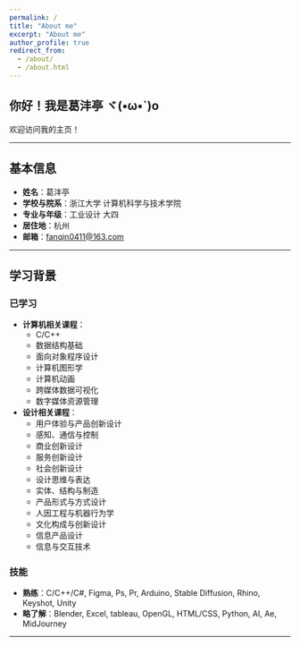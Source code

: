 ```yaml
---
permalink: /
title: "About me"
excerpt: "About me"
author_profile: true
redirect_from:
  - /about/
  - /about.html
---
```


## 你好！我是葛沣亭 ヾ(•ω•`)o

欢迎访问我的主页！

---

## 基本信息

- **姓名**：葛沣亭  
- **学校与院系**：浙江大学 计算机科学与技术学院  
- **专业与年级**：工业设计 大四  
- **居住地**：杭州  
- **邮箱**：fanqin0411@163.com 

---

## 学习背景

### 已学习

- **计算机相关课程**：
  - C/C++
  - 数据结构基础
  - 面向对象程序设计
  - 计算机图形学
  - 计算机动画
  - 跨媒体数据可视化
  - 数字媒体资源管理
- **设计相关课程**：
  - 用户体验与产品创新设计
  - 感知、通信与控制
  - 商业创新设计
  - 服务创新设计
  - 社会创新设计
  - 设计思维与表达
  - 实体、结构与制造
  - 产品形式与方式设计
  - 人因工程与机器行为学
  - 文化构成与创新设计
  - 信息产品设计
  - 信息与交互技术

### 技能

- **熟练**：C/C++/C#, Figma, Ps, Pr, Arduino, Stable Diffusion, Rhino, Keyshot, Unity   
- **略了解**：Blender, Excel, tableau, OpenGL, HTML/CSS, Python, AI, Ae, MidJourney 

---

